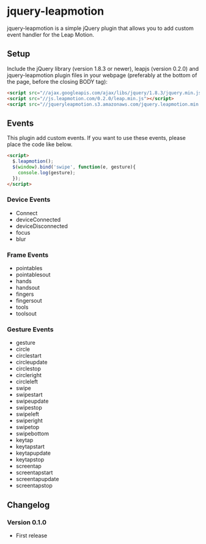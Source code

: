 # jquery-leapmotion

jquery-leapmotion is a simple jQuery plugin that allows you to add custom event handler for the Leap Motion.

## Setup

Include the jQuery library (version 1.8.3 or newer), leapjs (version 0.2.0) and jquery-leapmotion plugin files in your webpage (preferably at the bottom of the page, before the closing BODY tag):

```html
<script src="//ajax.googleapis.com/ajax/libs/jquery/1.8.3/jquery.min.js"></script>
<script src="//js.leapmotion.com/0.2.0/leap.min.js"></script>
<script src="//jqueryleapmotion.s3.amazonaws.com/jquery.leapmotion.min.js"></script>
```

## Events

This plugin add custom events.
If you want to use these events, please place the code like below.

```html
<script>
  $.leapmotion();
  $(window).bind('swipe', function(e, gesture){
    console.log(gesture);
  });
</script>
```

### Device Events

- Connect
- deviceConnected
- deviceDisconnected
- focus
- blur

### Frame Events

- pointables
- pointablesout
- hands
- handsout
- fingers
- fingersout
- tools
- toolsout

### Gesture Events

- gesture
- circle
- circlestart
- circleupdate
- circlestop
- circleright
- circleleft
- swipe
- swipestart
- swipeupdate
- swipestop
- swipeleft
- swiperight
- swipetop
- swipebottom
- keytap
- keytapstart
- keytapupdate
- keytapstop
- screentap
- screentapstart
- screentapupdate
- screentapstop

## Changelog

### Version 0.1.0

* First release
